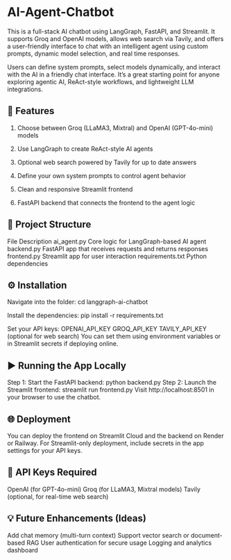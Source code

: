 # AI-Agent-Chatbot
This is a full-stack AI chatbot using LangGraph, FastAPI, and Streamlit. It supports Groq and OpenAI models, allows web search via Tavily, and offers a user-friendly interface to chat with an intelligent agent using custom prompts, dynamic model selection, and real time responses.

Users can define system prompts, select models dynamically, and interact with the AI in a friendly chat interface. It’s a great starting point for anyone exploring agentic AI, ReAct-style workflows, and lightweight LLM integrations.

## 🚀 Features

1. Choose between Groq (LLaMA3, Mixtral) and OpenAI (GPT-4o-mini) models
   
2. Use LangGraph to create ReAct-style AI agents
 
3. Optional web search powered by Tavily for up to date answers

4. Define your own system prompts to control agent behavior

5. Clean and responsive Streamlit frontend

6. FastAPI backend that connects the frontend to the agent logic

## 📁 Project Structure
File	Description
ai_agent.py	Core logic for LangGraph-based AI agent
backend.py	FastAPI app that receives requests and returns responses
frontend.py	Streamlit app for user interaction
requirements.txt	Python dependencies

## ⚙️ Installation

Navigate into the folder: cd langgraph-ai-chatbot

Install the dependencies: pip install -r requirements.txt

Set your API keys: 
OPENAI_API_KEY
GROQ_API_KEY
TAVILY_API_KEY (optional for web search)
You can set them using environment variables or in Streamlit secrets if deploying online.

## ▶️ Running the App Locally
Step 1: Start the FastAPI backend: python backend.py
Step 2: Launch the Streamlit frontend: streamlit run frontend.py
Visit http://localhost:8501 in your browser to use the chatbot.

## 🌐 Deployment
You can deploy the frontend on Streamlit Cloud and the backend on Render or Railway. For Streamlit-only deployment, include secrets in the app settings for your API keys.

## 🔐 API Keys Required
OpenAI (for GPT-4o-mini)
Groq (for LLaMA3, Mixtral models)
Tavily (optional, for real-time web search)

## 💡 Future Enhancements (Ideas)
Add chat memory (multi-turn context)
Support vector search or document-based RAG
User authentication for secure usage
Logging and analytics dashboard

